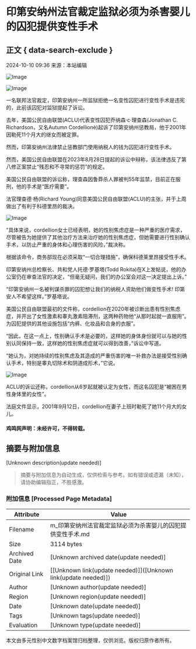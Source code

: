 # 印第安纳州法官裁定监狱必须为杀害婴儿的囚犯提供变性手术

## 正文 { data-search-exclude }


2024-10-10 09:36 来源：本站编辑

![Image](http://www.fdsil.com/file/upload/202409/12/234835891.jpg)

![Image](http://www.fdsil.com/file/upload/202410/09/000103441.jpg)

一名联邦法官裁定，印第安纳州一所监狱拒绝一名变性囚犯进行变性手术是违宪的，此前该囚犯对监狱提起了诉讼。

去年，美国公民自由联盟(ACLU)代表变性囚犯乔纳森·c·理查森(Jonathan C. Richardson，又名Autumn Cordellionè)起诉了印第安纳州惩教局，他于2001年因勒死11个月大的继女而被定罪。

然而，印第安纳州法律禁止惩教部门使用纳税人的钱为囚犯进行变性手术。

然而，美国公民自由联盟在2023年8月28日提起的诉讼中辩称，该法律违反了第八修正案禁止“残忍和不寻常的惩罚”的规定。

美国公民自由联盟的诉讼称，理查森因鲁莽杀人罪被判55年监禁，目前正在服刑，他的手术是“医疗需要”。

法官理查德·杨(Richard Young)同意美国公民自由联盟(ACLU)的主张，并于上周做出了有利于科德里昂的裁决。

![Image](http://www.fdsil.com/file/upload/202410/09/000103431.jpg)

“具体来说，cordellion女士已经表明，她的性别焦虑症是一种严重的医疗需求，尽管被告为她提供了其他治疗方法来治疗她的性别焦虑症，但她需要进行性别确认手术，以防止严重的身体和心理伤害的风险，”裁决称。

根据该命令，商务部现在必须采取“一切合理措施”，确保科德莱里昂接受性手术。

印第安纳州总检察长、共和党人托德·罗基塔(Todd Rokita)在X上发帖说，他的办公室仍在审查法官的决定，“但毫无疑问，我们的办公室会对这一决定提出上诉。”

“印第安纳州一名被判谋杀罪的囚犯想让我们的纳税人资助他们做变性手术! 印第安人不希望这样。”罗基塔说。

美国公民自由联盟最初的文件称，cordellion在2020年被诊断出患有性别焦虑症，并开出了女性激素和睾丸激素阻滞剂，这两种药物他“从那时起就一直服用”。为囚犯提供的其他设施包括“内裤、化妆品和合身的衣服”。

“因此，在这一点上，性别确认手术是必要的，这样她的身体身份就可以与她的性别认同保持一致，这样她的性别焦虑症就可以得到改善，”诉讼中写道。

“她认为，对她持续的性别焦虑及其造成的严重伤害的唯一补救办法是接受性别确认手术，特别是睾丸切除术和阴道成形术，”它说。

![Image](http://www.fdsil.com/file/upload/202410/09/000103571.jpg)

ACLU的诉讼还称，cordellion从6岁起就被认定为女性，而这名囚犯是“被困在男性身体里的女性”。

法庭文件显示，2001年9月12日，cordellion在妻子上班时勒死了她11个月大的女儿。

#### 鸡鸣网声明：未经许可，不得转载。
<!-- tcd_original_link http://m.fdsil.com/news/81238/ -->


## 摘要与附加信息

<!-- tcd_abstract -->
[Unknown description(update needed)]
<!-- tcd_abstract_end -->

> 摘要与附加信息为自动生成，仅供检索与参考。如有错误或遗漏（未知），请协助编辑指正，不胜感激。

### 附加信息 [Processed Page Metadata]

| Attribute       | Value                                  |
|-----------------|----------------------------------------|
| Filename        | m_印第安纳州法官裁定监狱必须为杀害婴儿的囚犯提供变性手术.md                             |
| Size            | 3114 bytes                           |
| Archived Date   | [Unknown archived date(update needed)]                             |
| Original Link   | [[Unknown link(update needed)]]([Unknown link(update needed)])                       |
| Author          | [Unknown author(update needed)]                               |
| Region          | [Unknown region(update needed)]                               |
| Date            | [Unknown date(update needed)]                                 |
| Tags            | [Unknown tags(update needed)]                                 |
| Evaluation            | [Unknown type(update needed)]                                 |
<!-- tcd_table_end -->

本文由多元性别中文数字档案馆归档整理，仅供浏览。版权归原作者所有。
